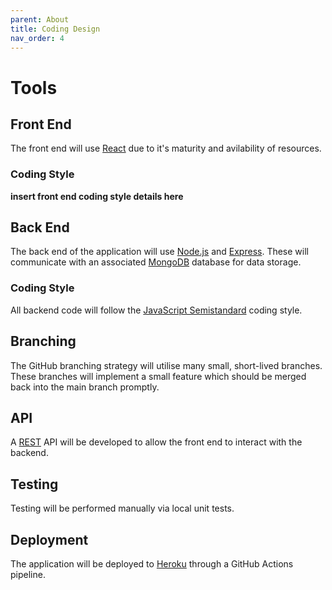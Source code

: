 ```yaml
---
parent: About
title: Coding Design
nav_order: 4
---
```

# Tools
## Front End
The front end will use [React](https://reactjs.org/) due to it's maturity and avilability of resources.
### Coding Style
**insert front end coding style details here**

## Back End
The back end of the application will use [Node.js](https://nodejs.org/) and [Express](https://expressjs.com/). These will communicate with an associated [MongoDB](https://www.mongodb.com/) database for data storage.
### Coding Style
All backend code will follow the [JavaScript Semistandard](https://github.com/standard/semistandard) coding style.

## Branching
The GitHub branching strategy will utilise many small, short-lived branches. These branches will implement a small feature which should be merged back into the main branch promptly.

## API
A [REST](https://docs.microsoft.com/en-us/azure/architecture/best-practices/api-design) API will be developed to allow the front end to interact with the backend.

## Testing
Testing will be performed manually via local unit tests.

## Deployment
The application will be deployed to [Heroku](https://www.heroku.com/) through a GitHub Actions pipeline.